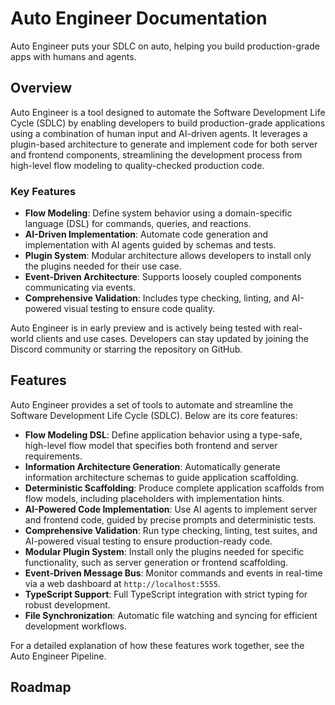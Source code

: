 # Auto Engineer Documentation

Auto Engineer puts your SDLC on auto, helping you build production-grade apps with humans and agents.

## Overview

Auto Engineer is a tool designed to automate the Software Development Life Cycle (SDLC) by enabling developers to build production-grade applications using a combination of human input and AI-driven agents. It leverages a plugin-based architecture to generate and implement code for both server and frontend components, streamlining the development process from high-level flow modeling to quality-checked production code.

### Key Features

- **Flow Modeling**: Define system behavior using a domain-specific language (DSL) for commands, queries, and reactions.
- **AI-Driven Implementation**: Automate code generation and implementation with AI agents guided by schemas and tests.
- **Plugin System**: Modular architecture allows developers to install only the plugins needed for their use case.
- **Event-Driven Architecture**: Supports loosely coupled components communicating via events.
- **Comprehensive Validation**: Includes type checking, linting, and AI-powered visual testing to ensure code quality.

Auto Engineer is in early preview and is actively being tested with real-world clients and use cases. Developers can stay updated by joining the Discord community or starring the repository on GitHub.

## Features

Auto Engineer provides a set of tools to automate and streamline the Software Development Life Cycle (SDLC). Below are its core features:

- **Flow Modeling DSL**: Define application behavior using a type-safe, high-level flow model that specifies both frontend and server requirements.
- **Information Architecture Generation**: Automatically generate information architecture schemas to guide application scaffolding.
- **Deterministic Scaffolding**: Produce complete application scaffolds from flow models, including placeholders with implementation hints.
- **AI-Powered Code Implementation**: Use AI agents to implement server and frontend code, guided by precise prompts and deterministic tests.
- **Comprehensive Validation**: Run type checking, linting, test suites, and AI-powered visual testing to ensure production-ready code.
- **Modular Plugin System**: Install only the plugins needed for specific functionality, such as server generation or frontend scaffolding.
- **Event-Driven Message Bus**: Monitor commands and events in real-time via a web dashboard at `http://localhost:5555`.
- **TypeScript Support**: Full TypeScript integration with strict typing for robust development.
- **File Synchronization**: Automatic file watching and syncing for efficient development workflows.

For a detailed explanation of how these features work together, see the Auto Engineer Pipeline.

## Roadmap
